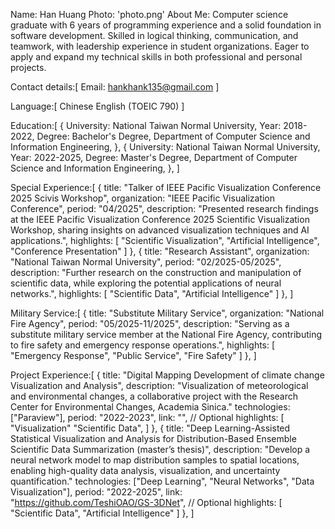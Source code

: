 Name: Han Huang
Photo: 'photo.png'
About Me:
Computer science graduate with 6 years of programming experience and a solid foundation in software development. Skilled in logical thinking, communication, and teamwork, with leadership experience in student organizations. Eager to apply and expand my technical skills in both professional and personal projects.

Contact details:[
    Email: hankhank135@gmail.com
]

Language:[
    Chinese
    English (TOEIC 790)
]

Education:[
    {
        University: National Taiwan Normal University,
        Year: 2018-2022,
        Degree: Bachelor's Degree, Department of Computer Science and Information Engineering,
    },
    {
        University: National Taiwan Normal University,
        Year: 2022-2025,
        Degree: Master's Degree, Department of Computer Science and Information Engineering,
    },
]

Special Experience:[
    {
        title: "Talker of IEEE Pacific Visualization Conference 2025 Scivis Workshop",
        organization: "IEEE Pacific Visualization Conference",
        period: "04/2025",
        description: "Presented research findings at the IEEE Pacific Visualization Conference 2025 Scientific Visualization Workshop, sharing insights on advanced visualization techniques and AI applications.",
        highlights: [
            "Scientific Visualization",
            "Artificial Intelligence",
            "Conference Presentation"
        ]
    },
    {
        title: "Research Assistant",
        organization: "National Taiwan Normal University",
        period: "02/2025-05/2025",
        description: "Further research on the construction and manipulation of scientific data, while exploring the potential applications of neural networks.",
        highlights: [
            "Scientific Data",
            "Artificial Intelligence"
        ]
    },
]

Military Service:[
    {
        title: "Substitute Military Service",
        organization: "National Fire Agency",
        period: "05/2025-11/2025",
        description: "Serving as a substitute military service member at the National Fire Agency, contributing to fire safety and emergency response operations.",
        highlights: [
            "Emergency Response",
            "Public Service",
            "Fire Safety"
        ]
    },
]


Project Experience:[
    {
        title: "Digital Mapping Development of climate change Visualization and Analysis",
        description: "Visualization of meteorological and environmental changes, a collaborative project with the Research Center for Environmental Changes, Academia Sinica."
        technologies: ["Paraview"],
        period: "2022-2023",
        link: "", // Optional
        highlights: [
            "Visualization"
            "Scientific Data",
        ]
    },
    {
        title: "Deep Learning-Assisted Statistical Visualization and Analysis for Distribution-Based Ensemble Scientific Data Summarization (master’s thesis)",
        description: "Develop a neural network model to map distribution samples to spatial locations, enabling high-quality data analysis, visualization, and uncertainty quantification."
        technologies: ["Deep Learning", "Neural Networks", "Data Visualization"],
        period: "2022-2025",
        link: "https://github.com/TeshiOAO/GS-3DNet", // Optional
        highlights: [
            "Scientific Data",
            "Artificial Intelligence"
        ]
    },
]

